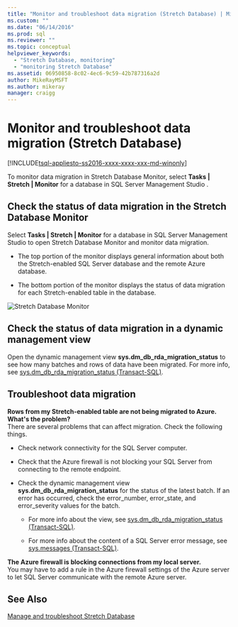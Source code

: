 ```yaml
---
title: "Monitor and troubleshoot data migration (Stretch Database) | Microsoft Docs"
ms.custom: ""
ms.date: "06/14/2016"
ms.prod: sql
ms.reviewer: ""
ms.topic: conceptual
helpviewer_keywords: 
  - "Stretch Database, monitoring"
  - "monitoring Stretch Database"
ms.assetid: 06950858-8c02-4ec6-9c59-42b787316a2d
author: MikeRayMSFT
ms.author: mikeray
manager: craigg
---
```

# Monitor and troubleshoot data migration (Stretch Database)
[!INCLUDE[tsql-appliesto-ss2016-xxxx-xxxx-xxx-md-winonly](../../includes/tsql-appliesto-ss2016-xxxx-xxxx-xxx-md-winonly.md)]


  To monitor data migration in Stretch Database Monitor, select **Tasks | Stretch | Monitor** for a database in SQL Server Management Studio .  
  
## Check the status of data migration in the Stretch Database Monitor  
 Select **Tasks | Stretch | Monitor** for a database in SQL Server Management Studio to open Stretch Database Monitor and monitor data migration.  
  
-   The top portion of the monitor displays general information about both the Stretch-enabled SQL Server database and the remote Azure database.  
  
-   The bottom portion of the monitor displays the status of data migration for each Stretch-enabled table in the database.  
  
 ![Stretch Database Monitor](../../sql-server/stretch-database/media/stretch-monitor.PNG "Stretch Database Monitor")  
  
##  <a name="Migration"></a> Check the status of data migration in a dynamic management view  
 Open the dynamic management view **sys.dm_db_rda_migration_status** to see how many batches and rows of data have been migrated. For more info, see [sys.dm_db_rda_migration_status &#40;Transact-SQL&#41;](../../relational-databases/system-dynamic-management-views/stretch-database-sys-dm-db-rda-migration-status.md).  
  
##  <a name="Firewall"></a> Troubleshoot data migration  
 **Rows from my Stretch-enabled table are not being migrated to Azure. What's the problem?**  
 There are several problems that can affect migration. Check the following things.  
  
-   Check network connectivity for the SQL Server computer.  
  
-   Check that the Azure firewall is not blocking your SQL Server from connecting to the remote endpoint.  
  
-   Check the dynamic management view **sys.dm_db_rda_migration_status** for the status of the latest batch. If an error has occurred, check the error_number, error_state, and error_severity values for the batch.  
  
    -   For more info about the view, see [sys.dm_db_rda_migration_status &#40;Transact-SQL&#41;](../../relational-databases/system-dynamic-management-views/stretch-database-sys-dm-db-rda-migration-status.md).  
  
    -   For more info about the content of a SQL Server error message, see [sys.messages &#40;Transact-SQL&#41;](../../relational-databases/system-catalog-views/messages-for-errors-catalog-views-sys-messages.md).  
  
 **The Azure firewall is blocking connections from my local server.**  
 You may have to add a rule in the Azure firewall settings of the Azure server to let SQL Server communicate with the remote Azure server.  
  
## See Also  
 [Manage and troubleshoot Stretch Database](../../sql-server/stretch-database/manage-and-troubleshoot-stretch-database.md)  
  
  

